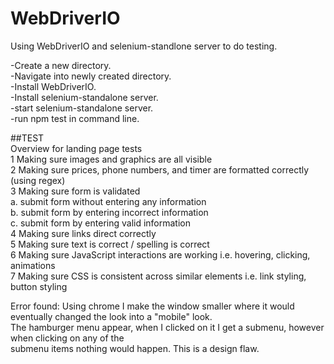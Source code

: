 # WebDriverIO
Using WebDriverIO and selenium-standlone server to do testing.  

-Create a new directory.  
-Navigate into newly created directory.  
-Install WebDriverIO.  
-Install selenium-standalone server.  
-start selenium-standalone server.  
-run npm test in command line.  


##TEST    
Overview for landing page tests  
1 Making sure images and graphics are all visible  
2 Making sure prices, phone numbers, and timer are formatted correctly (using regex)  
3 Making sure form is validated  
    a. submit form without entering any information  
    b. submit form by entering incorrect information  
    c. submit form by entering valid information  
4 Making sure links direct correctly  
5 Making sure text is correct / spelling is correct  
6 Making sure JavaScript interactions are working i.e. hovering, clicking, animations  
7 Making sure CSS is consistent across similar elements i.e. link styling, button styling  


Error found:
Using chrome I make the window smaller where it would eventually changed the look into a "mobile" look.  
The hamburger menu appear, when I clicked on it I get a submenu, however when clicking on any of the  
submenu items nothing would happen. This is a design flaw.  
